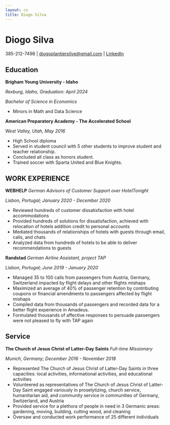 ```yaml
---
layout: cv
title: Diogo Silva 
---
```


# Diogo Silva

385-212-7498 | diogoplantiersilve@gmail.com | [LinkedIn](https://www.linkedin.com/in/diogo-silva-37b23917a/)

<!-- https://www.monique.tech/the-art-of-markdown -->

## Education

__Brigham Young University - Idaho__

*Rexburg, Idaho, Graduation: April 2024*

_Bachelor of Science in Economics_
* Minors in Math and Data Science


__American Preparatory Academy - The Accelerated School__

*West Valley, Utah, May 2016*

* High School diploma
* Served in student council with 5 other students to improve student and teacher relationship.
* Concluded all class as honors student.
* Trained soccer with Sparta United and Blue Knights.


## WORK EXPERIENCE

__WEBHELP__
_German Advisors of Customer Support over HotelTonight_

*Lisbon, Portugal; January 2020 - December 2020*

* Reviewed hundreds of customer dissatisfaction with hotel accommodations
* Provided hundreds of solutions for dissatisfaction, achieved with relocation of hotels addition credit to personal accounts
* Mediated thousands of relationships of hotels with guests through email, calls, and chats
* Analyzed data from hundreds of hotels to be able to deliver recommendations to guests

__Randstad__
_German Airline Assistant, project TAP_

*Lisbon, Portugal; June 2019 - January 2020*

* Managed 35 to 100 calls from passengers from Austria, Germany, Switzerland impacted by flight delays and other flights 
mishaps
* Maximized an average of 40% of passenger retention by contributing coupons or financial amendments to passengers affected 
by flight mishaps
* Compiled data from thousands of passengers and recorded data for a better flight experience in Amadeus.
* Formulated thousands of affective responses to persuade passengers were not pleased to fly with TAP again


## Service

__The Church of Jesus Christ of Latter-Day Saints__
_Full-time Missionary_

*Munich, Germany; December 2016 - November 2018*

* Represented The Church of Jesus Christ of Latter-Day Saints in three capacities: local activities, informational 
activities, and educational activities
* Volunteered as representatives of The Church of Jesus Christ of Latter-Day Saint engaged variously in proselytizing,
church service, humanitarian aid, and community service in communities of Germany, Switzerland, and Austria
* Provided service for a plethora of people in need in 3 Germanic areas: gardening, moving, building, cutting wood, 
and cleaning
* Oversaw and conducted work performance of 25 different individuals


<!-- ### Footer

Last updated: May 2013 -->


